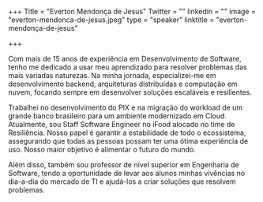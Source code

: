 +++
Title = "Everton Mendonça de Jesus"
Twitter = ""
linkedin = ""
image = "everton-mendonca-de-jesus.jpeg"
type = "speaker"
linktitle = "everton-mendonça-de-jesus"

+++

Com mais de 15 anos de experiência em Desenvolvimento de Software, tenho me dedicado a usar meu aprendizado para resolver problemas das mais variadas naturezas. Na minha jornada, especializei-me em desenvolvimento backend, arquiteturas distribuídas e computação em nuvem, focando sempre em desenvolver soluções escaláveis e resilientes.

Trabalhei no desenvolvimento do PIX e na migração do workload de um grande banco brasileiro para um ambiente modernizado em Cloud. Atualmente, sou Staff Software Engineer no iFood alocado no time de Resiliência. Nosso papel é garantir a estabilidade de todo o ecossistema, assegurando que todas as pessoas possam ter uma ótima experiência de uso. Nosso maior objetivo é alimentar o futuro do mundo.

Além disso, também sou professor de nível superior em Engenharia de Software, tendo a oportunidade de levar aos alunos minhas vivências no dia-a-dia do mercado de TI e ajudá-los a criar soluções que resolvem problemas.
